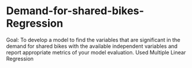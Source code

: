 # Demand-for-shared-bikes-Regression
Goal: To develop a model to find the variables that are significant in the demand for shared bikes with the available independent variables and report appropriate metrics of your model evaluation.
Used Multiple Linear Regression
